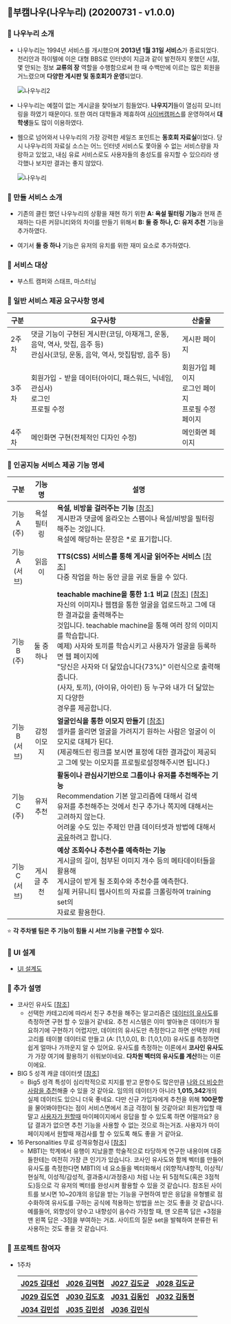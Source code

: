 ## :two_men_holding_hands: ​부캠나우(나우누리) (20200731 - v1.0.0)

### :pushpin: 나우누리 소개

- 나우누리는 1994년 서비스를 개시했으며 **2013년 1월 31일 서비스**가 종료되었다. 천리안과 하이텔에 이은 대형 BBS로 인터넷이 지금과 같이 발전하지 못했던 시절, 몇 안되는 정보 **교류의 장** 역할을 수행함으로써 한 때 수백만에 이르는 많은 회원을 거느렸으며 **다양한 게시판 및 동호회가 운영**되었다.

  ![나우누리2](https://user-images.githubusercontent.com/33643752/89039259-b1c36700-d37c-11ea-927e-0b650ebf6969.gif)

- 나우누리는 예절이 없는 게시글을 찾아보기 힘들었다. **나우지기**들이 열심히 모니터링을 하였기 때문이다. 또한 여러 대학들과 제휴하여 <u>사이버캠퍼스</u>를 운영하여서 **대학생**들도 많이 이용하였다.

- 웹으로 넘어와서 나우누리의 가장 강력한 세일즈 포인트는 **동호회 자료실**이었다. 당시 나우누리의 자료실 소스는 어느 인터넷 서비스도 쫓아올 수 없는 서비스량을 자랑하고 있었고, 내심 유료 서비스로도 사용자들의 충성도를 유지할 수 있으리라 생각했나 보지만 결과는 좋지 않았다.

  

  ![나우누리](https://user-images.githubusercontent.com/33643752/89039227-a40de180-d37c-11ea-889d-6ab1dab66a1b.jpg)


### :closed_book: 만들 서비스 소개

- 기존의 클린 했던 나우누리의 상황을 재현 하기 위한 **A: 욕설 필터링 기능**과 현재 존재하는 다른 커뮤니티와의 차이를 만들기 위해서 **B: 둘 중 하나, C: 유저 추천** 기능을 추가하였다.

- 여기서 **둘 중 하나** 기능은 유저의 유치를 위한 재미 요소로 추가하였다.

### :man: 서비스 대상

- 부스트 캠퍼와 스태프, 마스터님

### :book: 일반 서비스 제공 요구사항 명세

| 구분  | 요구사항                                                     | 산출물                                                     |
| ----- | ------------------------------------------------------------ | ---------------------------------------------------------- |
| 2주차 | 댓글 기능이 구현된 게시판(코딩, 아재개그, 운동, 음악, 역사, 맛집, 음주 등)<br />관심사(코딩, 운동, 음악, 역사, 맛집탐방, 음주 등) | 게시판 페이지                                              |
| 3주차 | 회원가입 - 받을 데이터(아이디, 패스워드, 닉네임, 관심사)<br />로그인 <br />프로필 수정 | 회원가입 페이지<br />로그인 페이지<br />프로필 수정 페이지 |
| 4주차 | 메인화면 구현(전체적인 디자인 수정)                          | 메인화면 페이지                                            |

### :book: 인공지능 서비스 제공 기능 명세

|       구분        |   기능명    | 설명                                                         |
| :---------------: | :---------: | ------------------------------------------------------------ |
|  기능 A<br/>(주)  | 욕설 필터링 | **욕설, 비방을 걸러주는 기능** [[참조](https://github.com/hjh010501/appropriate-filetering)]<br />게시판과 댓글에 올라오는 스팸이나 욕설/비방을 필터링 해주는 것입니다.<br />욕설에 해당하는 문장은 *로 표기합니다. |
| 기능 A<br/>(서브) |   읽음이    | **TTS(CSS) 서비스를 통해 게시글 읽어주는 서비스** [[참조](https://www.ncloud.com/product/aiService/css)]<br />다중 작업을 하는 동안 글을 귀로 들을 수 있다. |
|  기능 B<br/>(주)  | 둘 중 하나  | **teachable machine을 통한 1:1 비교** [[참조](https://teachablemachine.withgoogle.com/train)] [[참조](https://www.youtube.com/watch?v=OI3fZJHQF8Y)] <br />자신의 이미지나 웹캠을 통한 얼굴을 업로드하고 그에 대한 결과값을 출력해주는 <br /> 것입니다. teachable machine을 통해 여러 장의 이미지를 학습합니다.<br />예제) 사자와 토끼를 학습시키고 사용자가 얼굴을 등록하면 웹 페이지에 <br /> "당신은 사자와 더 닮았습니다(73%)" 이런식으로 출력해줍니다. <br/>(사자, 토끼), (아이유, 아이린) 등 누구와 내가 더 닮았는지 다양한 <br/> 경우를 제공합니다. |
| 기능 B<br/>(서브) | 감정 이모지 | **얼굴인식을 통한 이모지 만들기** [[참조](https://www.ncloud.com/product/aiService/cfr)]<br />셀카를 올리면 얼굴을 가려지기 원하는 사람은 얼굴이 이모지로 대체가 된다.<br />(제공해드린 링크를 보시면 표정에 대한 결과값이 제공되고 그에 맞는 이모지를 프로필로설정해주시면 됩니다.) |
|  기능 C<br/>(주)  |  유저 추천  | **활동이나 관심사기반으로 그룹이나 유저를 추천해주는 기능**<br />Recommendation 기본 알고리즘에 대해서 검색<br />유저를 추천해주는 것에서 친구 추가나 쪽지에 대해서는 고려하지 않는다. <br/> 어려울 수도 있는 주제인 만큼 데이터셋과 방법에 대해서 [공유](https://github.com/boostcamp-2020/relay_03#bell-%EC%B6%94%EA%B0%80-%EC%84%A4%EB%AA%85)하려고 합니다. <br/> |
| 기능 C<br/>(서브) | 게시글 추천 | **예상 조회수나 추천수를 예측하는 기능**<br />게시글의 길이, 첨부된 이미지 개수 등의 메타데이터들을 활용해 <br/> 게시글이 받게 될 조회수와 추천수를 예측한다. <br/> 실제 커뮤니티 웹사이트의 자료를 크롤링하여 training set의 <br/> 자료로 활용한다. |

:star: **각 주차별 팀은 주 기능이 힘들 시 서브 기능을 구현할 수 있다.**

### :hammer: UI 설계

- [UI 설계도](https://docs.google.com/presentation/d/10_LDhi5gE6HRMyb9G11cD4XZKgyufq62Za5Njs0RkBU/edit#slide=id.g86ac92521f_0_10)

### :bell: 추가 설명

- 코사인 유사도 [[참조](https://euriion.com/?p=548)]
  - 선택한 카테고리에 따라서 친구 추천을 해주는 알고리즘은 <u>데이터의 유사도</u>를 측정하면 구현 할 수 있을거 같네요. 추천 시스템은 이미 쌓아놓은 데이터가 필요하기에 구현하기 어렵지만, 데이터의 유사도만 측정한다고 하면 선택한 카테고리를 테이블 데이터로 만들고 (A: [1,1,0,0], B: [1,0,1,0]) 유사도를 측정하면 쉽게 얼마나 가까운지 알 수 있어요. 유사도를 측정하는 이론에서 **코사인 유사도**가 가장 여기에 활용하기 쉬워보이네요. **다차원 벡터의 유사도를 계산**하는 이론이에요.
- BIG 5 성격 캐글 데이터셋 [[참조](https://www.kaggle.com/tunguz/big-five-personality-test/kernels)]
  - Big5 성격 특성이 심리학적으로 지지를 받고 문항수도 많은만큼 <u>나와 더 비슷한 사람을 추천</u>해줄 수 있을 것 같아요. 임의의 데이터가 아니라 **1,015,342**개의 실제 데이터도 있으니 더욱 좋네요. 다만 신규 가입자에게 추천을 위해 **100문항**을 물어봐야한다는 점이 서비스면에서 조금 걱정이 될 것같아요! 회원가입할 때 말고 <u>사용자가 원할때</u> 마이페이지에서 응답을 할 수 있도록 하면 어떨까요? 응답 결과가 없으면 추천 기능을 사용할 수 없는 것으로 하는거죠. 사용자가 마이페이지에서 원할때 재검사를 할 수 있도록 해도 좋을 거 같아요.
- 16 Personalities 무료 성격유형검사 [[참조](https://www.16personalities.com/ko/%EB%AC%B4%EB%A3%8C-%EC%84%B1%EA%B2%A9-%EC%9C%A0%ED%98%95-%EA%B2%80%EC%82%AC)]
  - MBTI는 학계에서 유행이 지났을뿐 학술적으로 타당하게 연구한 내용이며 대중들한테는 여전히 가장 큰 인기가 있습니다. 코사인 유사도와 함께 벡터를 만들어 유사도를 측정한다면 MBTI의 네 요소들을 벡터화해서 (외향적/내향적, 이상적/현실적, 이성적/감성적, 결과중시/과정중시) 처럼 나눈 뒤 5점척도(혹은 3점척도)등으로 각 유저의 벡터를 완성시켜 활용할 수 있을 것 같습니다. 참조된 사이트를 보시면 10~20개의 응답을 받는 기능을 구현하여 받은 응답을 유형별로 점수화하여 유사도를 구하는 공식에 적용하는 방법을 쓰는 것도 좋을 것 같습니다. 예를들어, 외향성이 양수고 내향성이 음수라 가정할 때, 맨 오른쪽 답은 +3점을 맨 왼쪽 답은 -3점을 부여하는 거죠. 사이트의 질문 set을 발췌하여 분류한 뒤 사용하는 것도 좋을 것 같습니다.

### :triangular_flag_on_post: 프로젝트 참여자

- 1주차

  | [**J025 김대선**](https://github.com/kimdaeseon) | [**J026 김덕현**](https://github.com/Kim-deokhyeon)  |   [**J027 김도균**](https://github.com/kdogyun)   | [**J028 김도균**](https://github.com/thesulks) |
  | :----------------------------------------------: | :--------------------------------------------------: | :-----------------------------------------------: | :--------------------------------------------: |
  | [**J029 김도연**](https://github.com/do02reen24) |     [**J030 김도호**](https://github.com/Do-ho)      | [**J031 김동인**](https://github.com/dannydongin) | [**J032 김동현**](https://github.com/dooking)  |
  |  [**J034 김민섭**](https://github.com/msmk530)   | [**J035 김민성**](https://github.com/Front-line-dev) |   [**J036 김민식**](https://github.com/zmrdltl)   |                                                |

